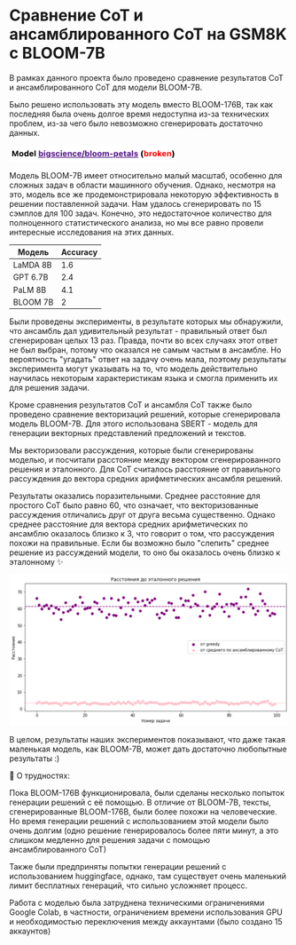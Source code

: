 # Cравнение CoT и ансамблированного CoT на GSM8K с BLOOM-7B 

В рамках данного проекта было проведено сравнение результатов CoT и ансамблированного CoT для модели BLOOM-7B. 

Было решено использовать эту модель вместо BLOOM-176B, так как последняя была очень долгое время недоступна из-за технических проблем, из-за чего было невозможно сгенерировать достаточно данных.

<img src="data/broken.png" width="300" />




Модель BLOOM-7B имеет относительно малый масштаб, особенно для сложных задач в области машинного обучения. Однако, несмотря на это, модель все же продемонстрировала некоторую эффективность в решении поставленной задачи. Нам удалось сгенерировать по 15 сэмплов для 100 задач. Конечно, это недостаточное количество для полноценного статистического анализа, но мы все равно провели интересные исследования на этих данных.

| Модель | Accuracy | 
| -------- | -------- |
| LaMDA 8B | 1.6 | 
| GPT 6.7B | 2.4 |
| PaLM 8B | 4.1 | 
| BLOOM 7B| 2 | 


Были проведены эксперименты, в результате которых мы обнаружили, что ансамбль дал удивительный результат - правильный ответ был сгенерирован целых 13 раз. Правда, почти во всех случаях этот ответ не был выбран, потому что оказался не самым частым в ансамбле. Но вероятность "угадать" ответ на задачу очень мала, поэтому результаты эксперимента могут указывать на то, что модель действительно научилась некоторым характеристикам языка и смогла применить их для решения задачи.

Кроме сравнения результатов CoT и ансамбля CoT также было проведено сравнение векторизаций решений, которые сгенерировала модель BLOOM-7B. Для этого использована SBERT - модель для генерации векторных представлений предложений и текстов.

Мы векторизовали рассуждения, которые были сгенерированы моделью, и посчитали расстояние между вектором сгенерированного решения и эталонного. Для СоТ считалось расстояние от правильного рассуждения до вектора средних арифметических ансамбля решений.

Результаты оказались поразительными. Среднее расстояние для простого CoT было равно 60, что означает, что векторизованные рассуждения отличались друг от друга весьма существенно. Однако среднее расстояние для вектора средних арифметических по ансамблю оказалось близко к 3, что говорит о том, что рассуждения похожи на правильные. Если бы возможно было "слепить" среднее решение из рассуждений модели, то оно бы оказалось очень близко к эталонному :sparkles:




<img src="data/distance.png" width="700" />

В целом, результаты наших экспериментов показывают, что даже такая маленькая модель, как BLOOM-7B, может дать достаточно любопытные результаты :)



:pig: О трудностях:

Пока BLOOM-176B функционировала, были сделаны несколько попыток генерации решений с её помощью. В отличие от BLOOM-7B, тексты, сгенерированные BLOOM-176B, были более похожи на человеческие. Но время генерации решений с использованием этой модели было очень долгим (одно решение генерировалось более пяти минут, а это слишком медленно для решения задачи с помощью ансамблированного СоТ)

Также были предприняты попытки генерации решений с использованием huggingface, однако, там существует очень маленький лимит бесплатных генераций, что сильно усложняет процесс. 

Работа с моделью была затруднена техническими ограничениями Google Colab, в частности, ограничением времени использования GPU и необходимостью переключения между аккаунтами (было создано 15 аккаунтов) 
